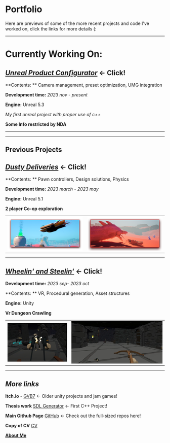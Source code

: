 # Portfolio
Here are previews of some of the more recent projects and code I've worked on, click the links for more details (:

---

# **Currently Working On:** 

## [***Unreal Product Configurator***](UnrealProductConfigurator#unreal-product-configurator) <- Click!

**Contents: ** Camera management, preset optimization, UMG integration

**Development time:** *2023 nov - present*

**Engine:** Unreal 5.3

*My first unreal project with proper use of c++*

**Some Info restricted by NDA**

----


----

## Previous Projects ##

## [***Dusty Deliveries***](DustyDeliveries#dusty-deliveries) <- Click!

**Contents: ** Pawn controllers, Design solutions, Physics 

**Development time:** *2023 march - 2023 may*

**Engine:** Unreal 5.1

**2 player Co-op exploration**

<table>
  <tr>
    <td width="50%"><img src="DustyDeliveries\Images\BoatFly.png" /></td>
    <td width="50%"><img src="DustyDeliveries\Images\SerpentBite.png" /></td>
  </tr>
</table>

---

## [***Wheelin' and Steelin'***](Wheelin'andStealin'#wheelin-and-steelin) <- Click!

**Development time:** *2023 sep- 2023 oct*

**Contents: ** VR, Procedural generation, Asset structures

**Engine:** Unity

**Vr Dungeon Crawling**

<table>
  <tr>
    <td width="40%"><img src="Wheelin'andStealin'\Images\DualSmg_demo.PNG" /></td>
    <td width="60%"><img src="Wheelin'andStealin'\Images\CrossbowRoom_demo.png"" /></td>
  </tr>
</table>

----


## *More links*

**Itch.io** - [GVB7](https://gvb7.itch.io/) <- Older unity projects and jam games!

**Thesis work** [SDL Generator](https://github.com/GBaath/SDL2-IslandGen-Examensarbete) <- First C++ Project!

**Main Github Page** [GitHub](https://github.com/GBaath) <- Check out the full-sized repos here!

 **Copy of CV** [CV](https://docs.google.com/document/d/1j3pqR7tGUoK3OjItGiE2QCi8GXGabEb0ygaZrnFryFo/edit?usp=sharing)

 [**About Me**](AboutMe#about-me)
